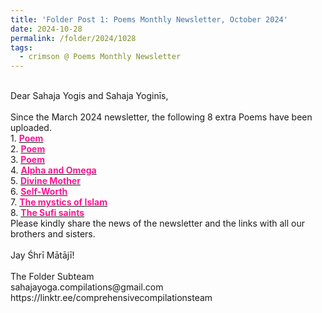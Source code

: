 ```yaml
---
title: 'Folder Post 1: Poems Monthly Newsletter, October 2024'
date: 2024-10-28
permalink: /folder/2024/1028
tags:
  - crimson @ Poems Monthly Newsletter
---
```


<p>
<br>
Dear Sahaja Yogis and Sahaja Yoginīs,<br>
<br>
Since the March 2024 newsletter, the following 8 extra Poems have been uploaded.<br>
1. <a href="https://seven-teams.github.io/folder/2004-0201-LFJ-2004-0227-SYAN-A"> <font color="DeepPink"><b>Poem</b></font></a><br>
2. <a href="https://seven-teams.github.io/folder/2004-0201-LFJ-2004-0227-SYAN-B"> <font color="DeepPink"><b>Poem</b></font></a><br>
3. <a href="https://seven-teams.github.io/folder/2004-0201-LFJ-2004-0227-SYAN-C"> <font color="DeepPink"><b>Poem</b></font></a><br>
4. <a href="https://seven-teams.github.io/folder/1983-0301-Alpha-and-Omega"> <font color="DeepPink"><b>Alpha and Omega</b></font></a><br>
5. <a href="https://seven-teams.github.io/folder/1983-0800-PM-Page-4-Divine-Mother"> <font color="DeepPink"><b>Divine Mother</b></font></a><br>
6. <a href="https://seven-teams.github.io/folder/2002-0906-GM-Self-Worth"> <font color="DeepPink"><b>Self-Worth</b></font></a><br>
7. <a href="https://seven-teams.github.io/folder/2003-0501-DJ-0523-0530-SYAN-A"> <font color="DeepPink"><b>The mystics of Islam</b></font></a><br>
8. <a href="https://seven-teams.github.io/folder/2003-0501-DJ-0523-0530-SYAN-B"> <font color="DeepPink"><b>The Sufi saints</b></font></a><br>
Please kindly share the news of the newsletter and the links with all our brothers and sisters.<br>
<br>
Jay Śhrī Mātājī!<br>
<br>
The Folder Subteam<br>
sahajayoga.compilations@gmail.com<br>
https://linktr.ee/comprehensivecompilationsteam<br>
</p>